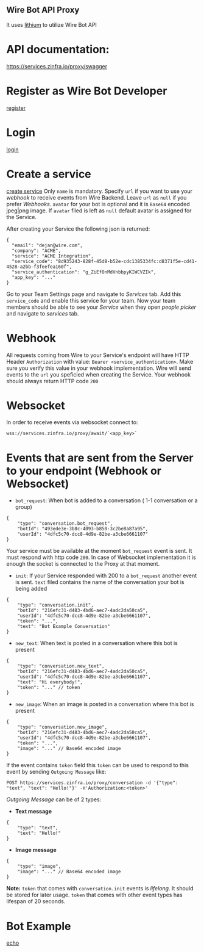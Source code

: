 ## Wire Bot API Proxy
It uses [lithium](https://github.com/wireapp/lithium) to utilize Wire Bot API

# API documentation:
https://services.zinfra.io/proxy/swagger

# Register as Wire Bot Developer
[register](https://services.zinfra.io/proxy/swagger#!/default/register)

# Login
[login](https://services.zinfra.io/proxy/swagger#!/default/login)

# Create a service
[create service](https://services.zinfra.io/proxy/swagger#!/default/create)
Only `name` is mandatory. Specify `url` if you want to use your _webhook_ to receive events from Wire Backend. Leave `url`
as `null` if you prefer _Webhooks_. `avatar` for your bot is optional and it is `Base64` encoded jpeg|png image. If
`avatar` filed is left as `null` default avatar is assigned for the Service.

After creating your Service the following json is returned:
```
{
  "email": "dejan@wire.com",
  "company": "ACME",
  "service": "ACME Integration",
  "service_code": "8d935243-828f-45d8-b52e-cdc1385334fc:d8371f5e-cd41-4528-a2bb-f3feefea160f",
  "service_authentication": "g_ZiEfOnMdVnbbpyKIWCVZIk",
  "app_key": "..."
}
```

Go to your Team Settings page and navigate to _Services_ tab. Add this `service_code` and enable this service for your team.
Now your team members should be able to see your _Service_ when they open _people picker_ and navigate to _services_ tab.

# Webhook
All requests coming from Wire to your Service's endpoint will have HTTP Header `Authorization` with value:
 `Bearer <service_authentication>`. Make sure you verify this value in your webhook implementation.
Wire will send events to the `url` you speficied when creating the Service. Your webhook should always return HTTP code `200`

# Websocket
In order to receive events via websocket connect to:
```
wss://services.zinfra.io/proxy/await/`<app_key>`
```

# Events that are sent from the Server to your endpoint (Webhook or Websocket)

- `bot_request`: When bot is added to a conversation ( 1-1 conversation or a group)
```
{
    "type": "conversation.bot_request",
    "botId": "493ede3e-3b8c-4093-b850-3c2be8a87a95",
    "userId": "4dfc5c70-dcc8-4d9e-82be-a3cbe6661107"
}
```

Your service must be available at the moment `bot_request` event is sent. It must respond with http code `200`. In case of Websocket implementation it is enough the socket is connected to the Proxy at that moment.

- `init`: If your Service responded with 200 to a `bot_request` another event is sent. `text` filed contains the name of the conversation your bot is being added
```
{
    "type": "conversation.init",
    "botId": "216efc31-d483-4bd6-aec7-4adc2da50ca5",
    "userId": "4dfc5c70-dcc8-4d9e-82be-a3cbe6661107",
    "token": "...",
    "text": "Bot Example Conversation"
}
```

- `new_text`: When text is posted in a conversation where this bot is present
```
{
    "type": "conversation.new_text",
    "botId": "216efc31-d483-4bd6-aec7-4adc2da50ca5",
    "userId": "4dfc5c70-dcc8-4d9e-82be-a3cbe6661107",
    "text": "Hi everybody!",
    "token": "..." // token
}
```
- `new_image`: When an image is posted in a conversation where this bot is present

```
{
    "type": "conversation.new_image",
    "botId": "216efc31-d483-4bd6-aec7-4adc2da50ca5",
    "userId": "4dfc5c70-dcc8-4d9e-82be-a3cbe6661107",
    "token": "...",
    "image": "..." // Base64 encoded image
}
```

If the event contains `token` field this `token` can be used to respond to this event by sending `Outgoing Message` like:

```
POST https://services.zinfra.io/proxy/conversation -d '{"type": "text", "text": "Hello!"}' -H'Authorization:<token>'
```

_Outgoing Message_ can be of 2 types:
- **Text message**
```
{
    "type": "text",
    "text": "Hello!"
}
```

- **Image message**
```
{
	"type": "image",
    "image": "..." // Base64 encoded image
}
```


**Note:** `token` that comes with `conversation.init` events is _lifelong_. It should be stored for later usage. `token` that comes with other event types has lifespan of 20 seconds.

# Bot Example
[echo](https://github.com/dkovacevic/demo-proxy)